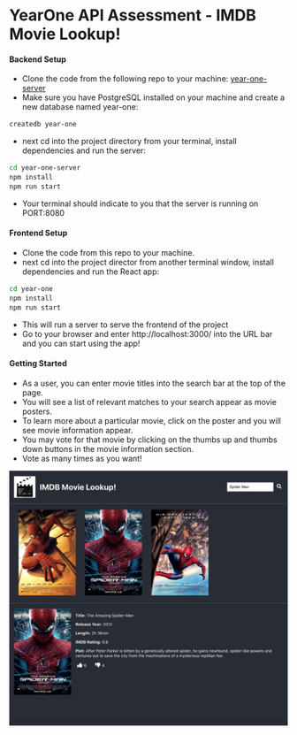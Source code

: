 # YearOne API Assessment - IMDB Movie Lookup!

#### Backend Setup

- Clone the code from the following repo to your machine: [year-one-server](https://github.com/ryanpsmith26/year-one-server)
- Make sure you have PostgreSQL installed on your machine and create a new database named year-one:

```zsh
createdb year-one
```
- next cd into the project directory from your terminal, install dependencies and run the server:

```zsh
cd year-one-server
npm install
npm run start
```

- Your terminal should indicate to you that the server is running on PORT:8080

#### Frontend Setup

- Clone the code from this repo to your machine.
- next cd into the project director from another terminal window, install dependencies and run the React app:

```zsh
cd year-one
npm install
npm run start
```

- This will run a server to serve the frontend of the project
- Go to your browser and enter http://localhost:3000/ into the URL bar and you can start using the app!

#### Getting Started

- As a user, you can enter movie titles into the search bar at the top of the page.
- You will see a list of relevant matches to your search appear as movie posters.
- To learn more about a particular movie, click on the poster and you will see movie information appear.
- You may vote for that movie by clicking on the thumbs up and thumbs down buttons in the movie information section.
- Vote as many times as you want!

![Snapshot of App](app-snapshot.jpeg)